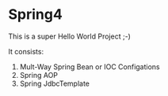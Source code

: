 # Spring4

This is a super Hello World Project ;-) 

It consists:
  1. Mult-Way Spring Bean or IOC Configations
  2. Spring AOP
  3. Spring JdbcTemplate
